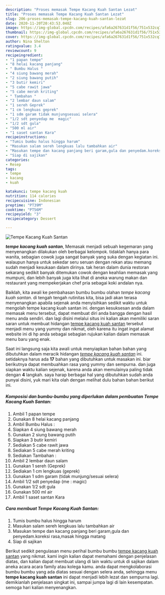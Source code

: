 ```yaml
---
description: "Proses memasak Tempe Kacang Kuah Santan Lezat"
title: "Proses memasak Tempe Kacang Kuah Santan Lezat"
slug: 206-proses-memasak-tempe-kacang-kuah-santan-lezat
date: 2020-11-20T20:43:53.048Z
image: https://img-global.cpcdn.com/recipes/afa6a267631d1f56/751x532cq70/tempe-kacang-kuah-santan-foto-resep-utama.jpg
thumbnail: https://img-global.cpcdn.com/recipes/afa6a267631d1f56/751x532cq70/tempe-kacang-kuah-santan-foto-resep-utama.jpg
cover: https://img-global.cpcdn.com/recipes/afa6a267631d1f56/751x532cq70/tempe-kacang-kuah-santan-foto-resep-utama.jpg
author: Nina Shelton
ratingvalue: 3.4
reviewcount: 9
recipeingredient:
- "1 papan tempe"
- "8 helai kacang panjang"
- " Bumbu Halus "
- "4 siung bawang merah"
- "2 siung bawang putih"
- "3 butir kemiri"
- "5 cabe rawit jawa"
- "5 cabe merah kriting"
- " Tambahan "
- "2 lembar daun salam"
- "1 sereh Geprek"
- "1 cm lengkuas geprek"
- "1 sdm garam tidak munjungsesuai selera"
- "1/2 sdt penyedap me  magic"
- "1/2 sdt gula"
- "500 ml air"
- "1 saset santan Kara"
recipeinstructions:
- "Tumis bumbu halus hingga harum"
- "Masukan salam sereh lengkuas lalu tambahkan air"
- "Masukan tempe dan kacang panjang beri garam,gula dan penyedam.koreksi rasa,masak hingga matang"
- "Siap di sajikan"
categories:
- Resep
tags:
- tempe
- kacang
- kuah

katakunci: tempe kacang kuah 
nutrition: 114 calories
recipecuisine: Indonesian
preptime: "PT39M"
cooktime: "PT56M"
recipeyield: "3"
recipecategory: Dessert

---
```



![Tempe Kacang Kuah Santan](https://img-global.cpcdn.com/recipes/afa6a267631d1f56/751x532cq70/tempe-kacang-kuah-santan-foto-resep-utama.jpg)

<b><i>tempe kacang kuah santan</i></b>, Memasak menjadi sebuah kegemaran yang menyenangkan dilakukan oleh berbagai kelompok. tidaklah hanya para wanita, sebagian cowok juga sangat banyak yang suka dengan kegiatan ini. walaupun hanya untuk sekedar seru seruan dengan rekan atau memang sudah menjadi kesukaan dalam dirinya. tak heran dalam dunia restoran sekarang sedikit banyak ditemukan cowok dengan keahlian memasak yang mumpuni, dan lebih banyak juga kita lihat di aneka warung makan dan restaurant yang mempekerjakan chef pria sebagai koki andalan nya.



Baiklah, kita awali ke pembahasan bumbu bumbu olahan <i>tempe kacang kuah santan</i>. di tengah tengah rutinitas kita, bisa jadi akan terasa menyenangkan apabila sejenak anda menyisihkan sedikit waktu untuk mengolah tempe kacang kuah santan ini. dengan kesuksesan anda dalam memasak menu tersebut, dapat membuat diri anda bangga dengan hasil menu anda sendiri. dan lagi disini melalui situs ini kalian akan memiliki saran saran untuk membuat hidangan <u>tempe kacang kuah santan</u> tersebut menjadi menu yang yummy dan nikmat, oleh karena itu ingat ingat alamat website ini di hp anda sebagai sebagian rujukan kalian dalam memasak menu baru yang enak.


Saat ini langsung saja kita awali untuk menyiapkan bahan bahan yang dibutuhkan dalam meracik hidangan <u><i>tempe kacang kuah santan</i></u> ini. setidaknya harus ada <b>17</b> bahan yang dibutuhkan untuk masakan ini. biar berikutnya dapat membuahkan rasa yang yummy dan sempurna. dan juga siapkan waktu kalian sejenak, karena anda akan memulainya paling tidak dengan <b>4</b> langkah. saya harap berbagai hal yang dibutuhkan sudah anda punyai disini, yuk mari kita olah dengan melihat dulu bahan bahan berikut ini.

<!--inarticleads1-->

##### Komposisi dan bumbu-bumbu yang diperlukan dalam pembuatan Tempe Kacang Kuah Santan:

1. Ambil 1 papan tempe
1. Gunakan 8 helai kacang panjang
1. Ambil  Bumbu Halus :
1. Siapkan 4 siung bawang merah
1. Gunakan 2 siung bawang putih
1. Siapkan 3 butir kemiri
1. Sediakan 5 cabe rawit jawa
1. Sediakan 5 cabe merah kriting
1. Sediakan  Tambahan :
1. Ambil 2 lembar daun salam
1. Gunakan 1 sereh (Geprek)
1. Sediakan 1 cm lengkuas (geprek)
1. Gunakan 1 sdm garam (tidak munjung/sesuai selera)
1. Ambil 1/2 sdt penyedap (me : magic)
1. Gunakan 1/2 sdt gula
1. Gunakan 500 ml air
1. Ambil 1 saset santan Kara




<!--inarticleads2-->

##### Cara membuat Tempe Kacang Kuah Santan:

1. Tumis bumbu halus hingga harum
1. Masukan salam sereh lengkuas lalu tambahkan air
1. Masukan tempe dan kacang panjang beri garam,gula dan penyedam.koreksi rasa,masak hingga matang
1. Siap di sajikan




Berikut sedikit pengulasan menu perihal bumbu bumbu <u>tempe kacang kuah santan</u> yang nikmat. kami ingin kalian dapat memahami dengan penjelasan diatas, dan kalian dapat membuat ulang di lain waktu untuk di sajikan dalam aneka acara acara family atau kolega kamu. anda dapat mengkolaborasi bumbu bumbu yang ada diatas sesuai dengan selera anda, sehingga menu <b>tempe kacang kuah santan</b> ini dapat menjadi lebih lezat dan sempurna lagi. demikianlah penjelasan singkat ini, sampai jumpa lagi di lain kesempatan. semoga hari kalian menyenangkan.
